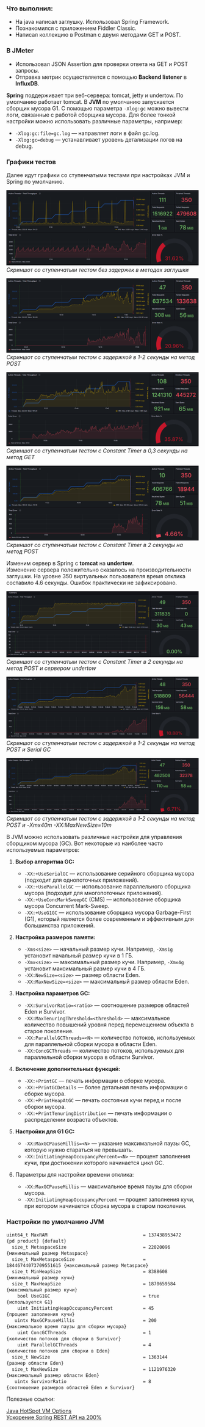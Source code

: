 ### Что выполнил:

- На java написал заглушку. Использовал Spring Framework.
- Познакомился с приложением Fiddler Classic.
- Написал коллекцию в Postman с двумя методами GET и POST.

### В JMeter

- Использовал JSON Assertion для проверки ответа на GET и POST запросы.
- Отправка метрик осуществляется с помощью **Backend listener** в **InfluxDB**.

**Spring** поддерживает три веб-сервера: tomcat, jetty и undertow. По умолчанию работает tomcat.
В **JVM** по умолчанию запускается сборщик мусора G1. С помощью параметра `-Xlog:gc` можно вывести логи, связанные с работой сборщика мусора. Для более тонкой настройки можно использовать различные параметры, например:

- `-Xlog:gc:file=gc.log` — направляет логи в файл gc.log.
- `-Xlog:gc=debug` — устанавливает уровень детализации логов на debug.

### Графики тестов

Далее идут графики со ступенчатыми тестами при настройках JVM и Spring по умолчанию.

![image_01](images/image_01.png "Скриншот с вызовом и выводом скрипта") \
*Скриншот со ступенчатым тестом без задержек в методах заглушки*

![image_02](images/image_02.png "Скриншот со ступенчатым тестом с задержкой в 2 секунды на метод POST") \
*Скриншот со ступенчатым тестом с задержкой в 1-2 секунды на метод POST*

![image_03](images/image_03.png "Скриншот со ступенчатым тестом с Constant Timer в 0,3 секунды на метод GET") \
*Скриншот со ступенчатым тестом с Constant Timer в 0,3 секунды на метод GET*

![image_04](images/image_04.png "Скриншот со ступенчатым тестом с Constant Timer в 2 секунды на метод POST") \
*Скриншот со ступенчатым тестом с Constant Timer в 2 секунды на метод POST*

Изменим сервер в Spring с **tomcat** на **undertow**. \
Изменение сервера положительно сказалось на производительности заглушки. На уровне 350 виртуальных пользователя время отклика составило 4.6 секунды. Ошибок практически не зафиксировано.

![image_05](images/image_05.png "Скриншот со ступенчатым тестом с Constant Timer в 2 секунды на метод POST") \
*Скриншот со ступенчатым тестом с Constant Timer в 2 секунды на метод POST и сервером undertow*

![image_06](images/image_06.png "Скриншот со ступенчатым тестом с задержкой в 1-2 секунды на метод POST и Serial GC") \
*Скриншот со ступенчатым тестом с задержкой в 1-2 секунды на метод POST и Serial GC*

![image_07](images/image_07.png "Скриншот со ступенчатым тестом с задержкой в 1-2 секунды на метод POST и -Xmx40m -XX:MaxNewSize=10m") \
*Скриншот со ступенчатым тестом с задержкой в 1-2 секунды на метод POST и -Xmx40m -XX:MaxNewSize=10m*

В JVM можно использовать различные настройки для управления сборщиком мусора (GC). Вот некоторые из наиболее часто используемых параметров:

1. **Выбор алгоритма GC:**
    - `-XX:+UseSerialGC` — использование серийного сборщика мусора (подходит для однопоточных приложений).
    - `-XX:+UseParallelGC` — использование параллельного сборщика мусора (подходит для многопоточных приложений).
    - `-XX:+UseConcMarkSweepGC` (CMS) — использование сборщика мусора Concurrent Mark-Sweep.
    - `-XX:+UseG1GC` — использование сборщика мусора Garbage-First (G1), который является более современным и эффективным для большинства приложений.

2. **Настройка размеров памяти:**
    - `-Xms<size>` — начальный размер кучи. Например, `-Xms1g` установит начальный размер кучи в 1 ГБ.
    - `-Xmx<size>` — максимальный размер кучи. Например, `-Xmx4g` установит максимальный размер кучи в 4 ГБ.
    - `-XX:NewSize=<size>` — размер области Eden.
    - `-XX:MaxNewSize=<size>` — максимальный размер области Eden.

3. **Настройка параметров GC:**
    - `-XX:SurvivorRatio=<ratio>` — соотношение размеров областей Eden и Survivor.
    - `-XX:MaxTenuringThreshold=<threshold>` — максимальное количество повышений уровня перед перемещением объекта в старое поколение.
    - `-XX:ParallelGCThreads=<N>` — количество потоков, используемых для параллельной сборки мусора в области Eden.
    - `-XX:ConcGCThreads` — количество потоков, используемых для параллельной сборки мусора в области Survivor.

4. **Включение дополнительных функций:**
    - `-XX:+PrintGC` — печать информации о сборке мусора.
    - `-XX:+PrintGCDetails` — более детальная печать информации о сборке мусора.
    - `-XX:+PrintHeapAtGC` — печать состояния кучи перед и после сборки мусора.
    - `-XX:+PrintTenuringDistribution` — печать информации о распределении возраста объектов.

5. **Настройки для G1 GC:**
    - `-XX:MaxGCPauseMillis=<N>` — указание максимальной паузы GC, которую нужно стараться не превышать.
    - `-XX:InitiatingHeapOccupancyPercent=<N>` — процент заполнения кучи, при достижении которого начинается цикл GC.

6. Параметры для настройки времени отклика:

    - `-XX:MaxGCPauseMillis` — максимальное время паузы для сборки мусора.
    - `-XX:InitiatingHeapOccupancyPercent` — процент заполнения кучи, при котором начинается сборка мусора в старом поколении.

### Настройки по умолчанию JVM

```text
uint64_t MaxRAM                                   = 137438953472         {pd product} {default}
  size_t MetaspaceSize                            = 22020096             {минимальный размер Metaspace}
  size_t MaxMetaspaceSize                         = 18446744073709551615 {максимальный размер Metaspace}
  size_t MinHeapSize                              = 8388608              {минимальный размер кучи}
  size_t MaxHeapSize                              = 1870659584           {максимальный размер кучи}
    bool UseG1GC                                  = true                 {используется G1}
    uint InitiatingHeapOccupancyPercent           = 45                   {процент заполнения кучи}
   uintx MaxGCPauseMillis                         = 200                  {максимальное время паузы для сборки мусора}
    uint ConcGCThreads                            = 1                    {количество потоков для сборки в Survivor}
    uint ParallelGCThreads                        = 4                    {количество потоков для сборки в Eden}
  size_t NewSize                                  = 1363144              {размер области Eden}
  size_t MaxNewSize                               = 1121976320           {максимальный размер области Eden}
   uintx SurvivorRatio                            = 8                    {соотношение размеров областей Eden и Survivor}
```
Полезные ссылки:

[Java HotSpot VM Options](https://www.oracle.com/java/technologies/javase/vmoptions-jsp.html) \
[Ускорение Spring REST API на 200%](https://habr.com/ru/companies/maxilect/articles/896240/)
